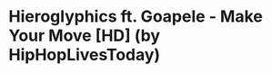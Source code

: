 <!--
id: 11636237593
link: http://tumblr.atmos.org/post/11636237593/hieroglyphics-ft-goapele-make-your-move-hd
slug: hieroglyphics-ft-goapele-make-your-move-hd
date: Tue Oct 18 2011 18:26:15 GMT-0700 (PDT)
publish: 2011-10-018
tags: 
title: Hieroglyphics ft. Goapele - Make Your Move [HD] (by HipHopLivesToday)
-->


Hieroglyphics ft. Goapele - Make Your Move [HD] (by HipHopLivesToday)
=====================================================================



